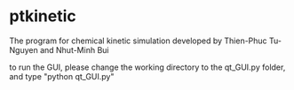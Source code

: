 # ptkinetic
The program for chemical kinetic simulation developed by Thien-Phuc Tu-Nguyen and Nhut-Minh Bui

to run the GUI, please change the working directory to the qt_GUI.py folder, and type "python qt_GUI.py"
